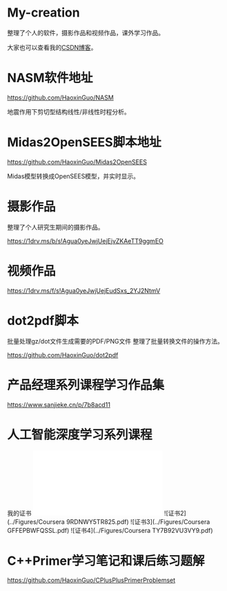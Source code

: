 # My-creation  

整理了个人的软件，摄影作品和视频作品，课外学习作品。   

大家也可以查看我的[CSDN博客](https://blog.csdn.net/guohaoxin)。  

# NASM软件地址  

https://github.com/HaoxinGuo/NASM  

地震作用下剪切型结构线性/非线性时程分析。

# Midas2OpenSEES脚本地址  

https://github.com/HaoxinGuo/Midas2OpenSEES  

Midas模型转换成OpenSEES模型，并实时显示。

# 摄影作品  

整理了个人研究生期间的摄影作品。  

https://1drv.ms/b/s!Agua0yeJwjUejEjvZKAeTT9ggmEO  

# 视频作品  

https://1drv.ms/f/s!Agua0yeJwjUejEudSxs_2YJ2NtmV  

# dot2pdf脚本  

批量处理gz/dot文件生成需要的PDF/PNG文件 整理了批量转换文件的操作方法。  

https://github.com/HaoxinGuo/dot2pdf  

# 产品经理系列课程学习作品集  

https://www.sanjieke.cn/p/7b8acd11

# 人工智能深度学习系列课程

我的证书
![证书1](../Figures/Coursera3ADEPBHXDTVQ.pdf)
![证书2](../Figures/Coursera 9RDNWY5TR825.pdf)
![证书3](../Figures/Coursera GFFEPBWFQSSL.pdf)
![证书4](../Figures/Coursera TY7B92VU3VY9.pdf)


# C++Primer学习笔记和课后练习题解

https://github.com/HaoxinGuo/CPlusPlusPrimerProblemset


